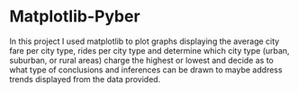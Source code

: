 # Matplotlib-Pyber
In this project I used matplotlib to plot graphs displaying the average city fare per city type, rides per city type and determine which city type (urban, suburban, or rural areas) charge the highest or lowest and decide as to what type of conclusions and inferences can be drawn to maybe address trends displayed from the data provided.
